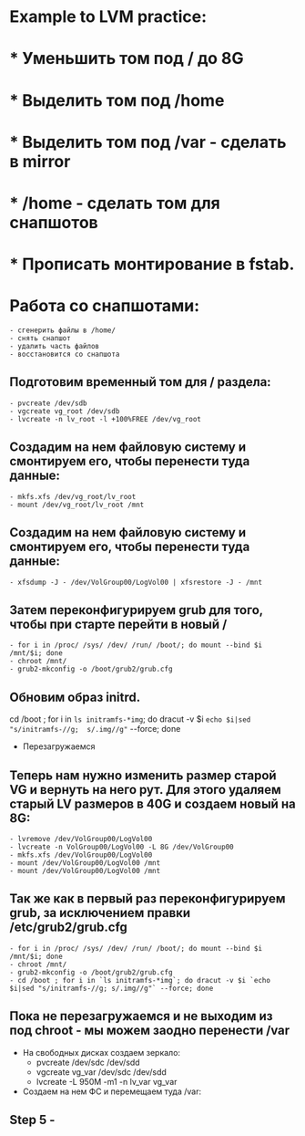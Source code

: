 #    Example to LVM practice:

#  * Уменьшить том под / до 8G
#  * Выделить том под /home
#  * Выделить том под /var - сделать в mirror
#  * /home - сделать том для снапшотов
#  * Прописать монтирование в fstab. 

#	Работа со снапшотами:
	- сгенерить файлы в /home/
	- снять снапшот
	- удалить часть файлов
	- восстановится со снапшота



## Подготовим временный том для / раздела:
	- pvcreate /dev/sdb
	- vgcreate vg_root /dev/sdb
    - lvcreate -n lv_root -l +100%FREE /dev/vg_root


## Создадим на нем файловую систему и смонтируем его, чтобы перенести туда данные:
	- mkfs.xfs /dev/vg_root/lv_root
	- mount /dev/vg_root/lv_root /mnt

## Создадим на нем файловую систему и смонтируем его, чтобы перенести туда данные:
    - xfsdump -J - /dev/VolGroup00/LogVol00 | xfsrestore -J - /mnt
## Затем переконфигурируем grub для того, чтобы при старте перейти в новый /
    - for i in /proc/ /sys/ /dev/ /run/ /boot/; do mount --bind $i /mnt/$i; done
    - chroot /mnt/
    - grub2-mkconfig -o /boot/grub2/grub.cfg

## Обновим образ initrd.
   cd /boot ; for i in `ls initramfs-*img`; do dracut -v $i `echo $i|sed "s/initramfs-//g; 
   s/.img//g"` --force; done
* Перезагружаемся

## Теперь нам нужно изменить размер старой VG и вернуть на него рут. Для этого удаляем старый LV размеров в 40G и создаем новый на 8G:
	- lvremove /dev/VolGroup00/LogVol00
	- lvcreate -n VolGroup00/LogVol00 -L 8G /dev/VolGroup00
	- mkfs.xfs /dev/VolGroup00/LogVol00
	- mount /dev/VolGroup00/LogVol00 /mnt
	- mount /dev/VolGroup00/LogVol00 /mnt


## Так же как в первый раз переконфигурируем grub, за исключением правки /etc/grub2/grub.cfg
	- for i in /proc/ /sys/ /dev/ /run/ /boot/; do mount --bind $i /mnt/$i; done
    - chroot /mnt/
	- grub2-mkconfig -o /boot/grub2/grub.cfg
	- cd /boot ; for i in `ls initramfs-*img`; do dracut -v $i `echo $i|sed "s/initramfs-//g; s/.img//g"` --force; done

## Пока не перезагружаемся и не выходим из под chroot - мы можем заодно перенести /var
* На свободных дисках создаем зеркало:
	- pvcreate /dev/sdc /dev/sdd
	- vgcreate vg_var /dev/sdc /dev/sdd
	- lvcreate -L 950M -m1 -n lv_var vg_var
* Создаем на нем ФС и перемещаем туда /var:


## Step 5 - 